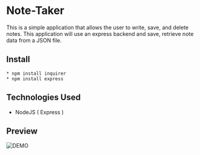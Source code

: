 # Note-Taker

 This is a simple application that allows the user to write, save, and delete notes. This application will use an express backend and save, retrieve note data from a JSON file.

## Install 
```
* npm install inquirer
* npm install express
```

## Technologies Used 

* NodeJS ( Express )

## Preview
![DEMO](assets/demo.gif)



